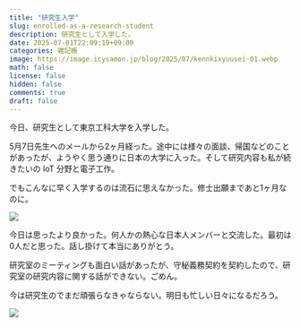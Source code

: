 ```yaml
---
title: "研究生入学"
slug: enrolled-as-a-research-student
description: 研究生として入学した。
date: 2025-07-01T22:09:19+09:00
categories: 雑記帳
image: https://image.icysamon.jp/blog/2025/07/kennkixyuusei-01.webp
math: false
license: false
hidden: false
comments: true
draft: false
---
```


今日、研究生として東京工科大学を入学した。

5月7日先生へのメールから2ヶ月経った。途中には様々の面談、帰国などのことがあったが、ようやく思う通りに日本の大学に入った。そして研究内容も私が続きたいの IoT 分野と電子工作。

でもこんなに早く入学するのは流石に思えなかった。修士出願まであと1ヶ月なのに。

![](https://image.icysamon.jp/blog/2025/07/kennkixyuusei-02.webp)

今日は思ったより良かった。何人かの熱心な日本人メンバーと交流した。最初は0人だと思った。話し掛けて本当にありがとう。

研究室のミーティングも面白い話があったが、守秘義務契約を契約したので、研究室の研究内容に関する話ができない。ごめん。

今は研究生のでまだ頑張らなきゃならない。明日も忙しい日々になるだろう。

![](https://image.icysamon.jp/blog/2025/07/kennkixyuusei-03.webp)
